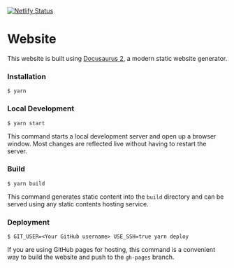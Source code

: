 [![Netlify Status](https://api.netlify.com/api/v1/badges/4172d3a7-3388-461f-b68f-c806d45e98a8/deploy-status)](https://app.netlify.com/sites/flamboyant-northcutt-7e74c3/deploys)

# Website

This website is built using [Docusaurus 2](https://v2.docusaurus.io/), a modern static website generator.

### Installation

```
$ yarn
```

### Local Development

```
$ yarn start
```

This command starts a local development server and open up a browser window. Most changes are reflected live without having to restart the server.

### Build

```
$ yarn build
```

This command generates static content into the `build` directory and can be served using any static contents hosting service.

### Deployment

```
$ GIT_USER=<Your GitHub username> USE_SSH=true yarn deploy
```

If you are using GitHub pages for hosting, this command is a convenient way to build the website and push to the `gh-pages` branch.
